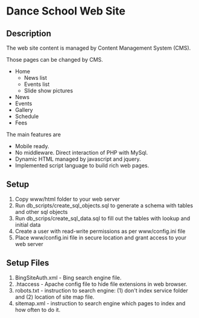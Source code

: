 # Dance School Web Site

## Description

The web site content is managed by Content Management System (CMS). 

Those pages can be changed by CMS.
* Home
    * News list
    * Events list
    * Slide show pictures
* News
* Events
* Gallery
* Schedule
* Fees

The main features are 
* Mobile ready.
* No middleware. Direct interaction of PHP with MySql.
* Dynamic HTML managed by javascript and jquery.
* Implemented script language to build rich web pages.  

## Setup
1. Copy www/html folder to your web server
2. Run db_scripts/create_sql_objects.sql to generate a schema with tables and other sql objects
3. Run db_scrips/create_sql_data.sql to fill out the tables with lookup and initial data
4. Create a user with read-write permissions as per www/config.ini file
5. Place www/config.ini file in secure location and grant access to your web server

## Setup Files
1. BingSiteAuth.xml - Bing search engine file.
2. .htaccess - Apache config file to hide file extensions in web browser.
3. robots.txt - instruction to search engine: (1) don't index service folder and (2) location of site map file.
4. sitemap.xml - instruction to search engine which pages to index and how often to do it.
